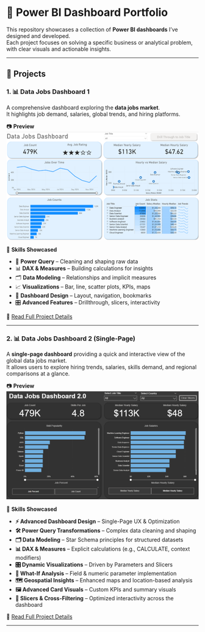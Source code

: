 # 📂 Power BI Dashboard Portfolio

This repository showcases a collection of **Power BI dashboards** I’ve designed and developed.  
Each project focuses on solving a specific business or analytical problem, with clear visuals and actionable insights.

---

## 📌 Projects

### 1. 📊 Data Jobs Dashboard 1
A comprehensive dashboard exploring the **data jobs market**.  
It highlights job demand, salaries, global trends, and hiring platforms.

📷 **Preview**  
![Dashboard Preview](./Images/dashboard_page1.png)

🔧 **Skills Showcased**  
- 🧹 **Power Query** – Cleaning and shaping raw data  
- 📊 **DAX & Measures** – Building calculations for insights  
- 🗂 **Data Modeling** – Relationships and implicit measures  
- 📈 **Visualizations** – Bar, line, scatter plots, KPIs, maps  
- 🎨 **Dashboard Design** – Layout, navigation, bookmarks  
- 🎛️ **Advanced Features** – Drillthrough, slicers, interactivity  

🔗 [Read Full Project Details](https://github.com/Thegunal/PowerBI-Dashboard/tree/main/Data_job_project1)

---

### 2. 📊 Data Jobs Dashboard 2 (Single-Page)
A **single-page dashboard** providing a quick and interactive view of the global data jobs market.  
It allows users to explore hiring trends, salaries, skills demand, and regional comparisons at a glance.

📷 **Preview**  
![Dashboard Preview](./Images/dashboard2_page1.png)

🔧 **Skills Showcased**  
- **⚡ Advanced Dashboard Design** – Single-Page UX & Optimization  
- **🛠 Power Query Transformations** – Complex data cleaning and shaping  
- **🗂 Data Modeling** – Star Schema principles for structured datasets  
- **📊 DAX & Measures** – Explicit calculations (e.g., CALCULATE, context modifiers)  
- **🎛 Dynamic Visualizations** – Driven by Parameters and Slicers  
- **🎯 What-If Analysis** – Field & numeric parameter implementation  
- **🗺 Geospatial Insights** – Enhanced maps and location-based analysis  
- **🖼 Advanced Card Visuals** – Custom KPIs and summary visuals  
- **🔄 Slicers & Cross-Filtering** – Optimized interactivity across the dashboard  

🔗 [Read Full Project Details](https://github.com/Thegunal/PowerBI-Dashboard/tree/main/Data_job_project2)

---
